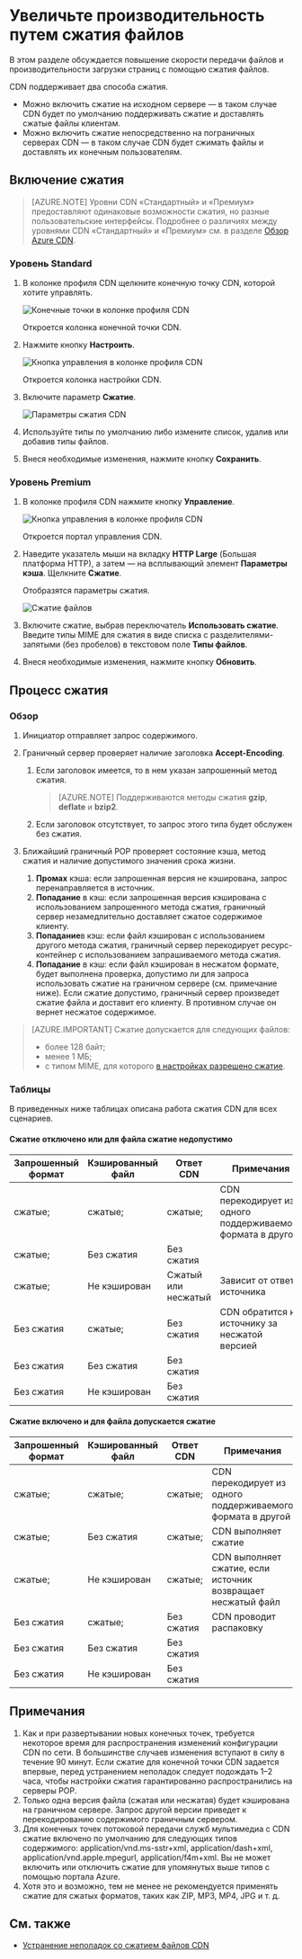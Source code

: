 <properties
	pageTitle="CDN — увеличьте производительность путем сжатия файлов"
	description="Вы можете увеличить скорость передачи файлов и увеличить производительность загрузки страницы с помощью сжатия файлов."
	services="cdn"
	documentationCenter=".NET"
	authors="camsoper"
	manager="erikre"
	editor=""/>

<tags
	ms.service="cdn"
	ms.workload="tbd"
	ms.tgt_pltfrm="na"
	ms.devlang="na"
	ms.topic="article"
	ms.date="04/26/2016" 
	ms.author="casoper"/>

# Увеличьте производительность путем сжатия файлов

В этом разделе обсуждается повышение скорости передачи файлов и производительности загрузки страниц с помощью сжатия файлов.

CDN поддерживает два способа сжатия.

- Можно включить сжатие на исходном сервере — в таком случае CDN будет по умолчанию поддерживать сжатие и доставлять сжатые файлы клиентам.
- Можно включить сжатие непосредственно на пограничных серверах CDN — в таком случае CDN будет сжимать файлы и доставлять их конечным пользователям.

## Включение сжатия

> [AZURE.NOTE] Уровни CDN «Стандартный» и «Премиум» предоставляют одинаковые возможности сжатия, но разные пользовательские интерфейсы. Подробнее о различиях между уровнями CDN «Стандартный» и «Премиум» см. в разделе [Обзор Azure CDN](cdn-overview.md).

### Уровень Standard

1. В колонке профиля CDN щелкните конечную точку CDN, которой хотите управлять.

	![Конечные точки в колонке профиля CDN](./media/cdn-file-compression/cdn-endpoints.png)

	Откроется колонка конечной точки CDN.

2. Нажмите кнопку **Настроить**.

	![Кнопка управления в колонке профиля CDN](./media/cdn-file-compression/cdn-config-btn.png)

	Откроется колонка настройки CDN.

3. Включите параметр **Сжатие**.

	![Параметры сжатия CDN](./media/cdn-file-compression/cdn-compress-standard.png)

4. Используйте типы по умолчанию либо измените список, удалив или добавив типы файлов.

5. Внеся необходимые изменения, нажмите кнопку **Сохранить**.

### Уровень Premium

1. В колонке профиля CDN нажмите кнопку **Управление**.

	![Кнопка управления в колонке профиля CDN](./media/cdn-file-compression/cdn-manage-btn.png)

	Откроется портал управления CDN.

2. Наведите указатель мыши на вкладку **HTTP Large** (Большая платформа HTTP), а затем — на всплывающий элемент **Параметры кэша**. Щелкните **Сжатие**.

	Отобразятся параметры сжатия.

	![Сжатие файлов](./media/cdn-file-compression/cdn-compress-files.png)

3. Включите сжатие, выбрав переключатель **Использовать сжатие**. Введите типы MIME для сжатия в виде списка с разделителями-запятыми (без пробелов) в текстовом поле **Типы файлов**.

4. Внеся необходимые изменения, нажмите кнопку **Обновить**.


## Процесс сжатия

### Обзор

1. Инициатор отправляет запрос содержимого.

2. Граничный сервер проверяет наличие заголовка **Accept-Encoding**.
	1. Если заголовок имеется, то в нем указан запрошенный метод сжатия.
		> [AZURE.NOTE] Поддерживаются методы сжатия **gzip**, **deflate** и **bzip2**.
	2. Если заголовок отсутствует, то запрос этого типа будет обслужен без сжатия.
	
3.	Ближайший граничный POP проверяет состояние кэша, метод сжатия и наличие допустимого значения срока жизни.
	1.	**Промах** кэша: если запрошенная версия не кэширована, запрос перенаправляется в источник.
	2.	**Попадание** в кэш: если запрошенная версия кэширована с использованием запрошенного метода сжатия, граничный сервер незамедлительно доставляет сжатое содержимое клиенту.
	3.	**Попадание**в кэш: если файл кэширован с использованием другого метода сжатия, граничный сервер перекодирует ресурс-контейнер с использованием запрашиваемого метода сжатия.
	4.	**Попадание** в кэш: если файл кэширован в несжатом формате, будет выполнена проверка, допустимо ли для запроса использовать сжатие на граничном сервере (см. примечание ниже). Если сжатие допустимо, граничный сервер произведет сжатие файла и доставит его клиенту. В противном случае он вернет несжатое содержимое.
		
> [AZURE.IMPORTANT] Сжатие допускается для следующих файлов:
>
> - более 128 байт;
> - менее 1 МБ;
> - с типом MIME, для которого [в настройках разрешено сжатие](#enabling-compression).

### Таблицы

В приведенных ниже таблицах описана работа сжатия CDN для всех сценариев.

#### Сжатие отключено или для файла сжатие недопустимо

|Запрошенный формат|Кэшированный файл|Ответ CDN|Примечания|
|----------------|-----------|------------|-----|
|сжатые;|сжатые;|сжатые;|CDN перекодирует из одного поддерживаемого формата в другой|
|сжатые;|Без сжатия|Без сжатия| |	
|сжатые;|Не кэширован|Сжатый или несжатый|Зависит от ответа источника|
|Без сжатия|сжатые;|Без сжатия|CDN обратится к источнику за несжатой версией|
|Без сжатия|Без сжатия|Без сжатия| |	
|Без сжатия|Не кэширован|Без сжатия| |

#### Сжатие включено и для файла допускается сжатие

|Запрошенный формат|Кэшированный файл|Ответ CDN|Примечания|
|----------------|-----------|------------|-----|
|сжатые;|сжатые;|сжатые;|CDN перекодирует из одного поддерживаемого формата в другой|
|сжатые;|Без сжатия|сжатые;|CDN выполняет сжатие|
|сжатые;|Не кэширован|сжатые;|CDN выполняет сжатие, если источник возвращает несжатый файл|
|Без сжатия|сжатые;|Без сжатия|CDN проводит распаковку|
|Без сжатия|Без сжатия|Без сжатия| |	
|Без сжатия|Не кэширован|Без сжатия| |	


## Примечания

1. Как и при развертывании новых конечных точек, требуется некоторое время для распространения изменений конфигурации CDN по сети. В большинстве случаев изменения вступают в силу в течение 90 минут. Если сжатие для конечной точки CDN задается впервые, перед устранением неполадок следует подождать 1–2 часа, чтобы настройки сжатия гарантированно распространились на серверы POP.
2. Только одна версия файла (сжатая или несжатая) будет кэширована на граничном сервере. Запрос другой версии приведет к перекодированию содержимого граничным сервером.
3. Для конечных точек потоковой передачи служб мультимедиа с CDN сжатие включено по умолчанию для следующих типов содержимого: application/vnd.ms-sstr+xml, application/dash+xml, application/vnd.apple.mpegurl, application/f4m+xml. Вы не может включить или отключить сжатие для упомянутых выше типов с помощью портала Azure.  
4. Хотя это и возможно, тем не менее не рекомендуется применять сжатие для сжатых форматов, таких как ZIP, MP3, MP4, JPG и т. д.

## См. также
- [Устранение неполадок со сжатием файлов CDN](cdn-troubleshoot-compression.md)    

<!---HONumber=AcomDC_0504_2016-->